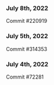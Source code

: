 ### July 8th, 2022

Commit #220919

### July 5th, 2022

Commit #314353


### July 4th, 2022

Commit #72281
